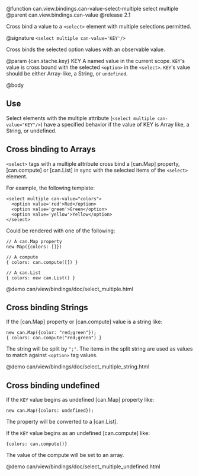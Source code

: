 @function can.view.bindings.can-value-select-multiple select multiple
@parent can.view.bindings.can-value
@release 2.1

Cross bind a value to a `<select>` element with multiple selections permitted.

@signature `<select multiple can-value='KEY'/>`

Cross binds the selected option values with an observable value.

@param {can.stache.key} KEY A named value in the current 
scope. `KEY`'s value is cross bound with the selected `<option>` in
the `<select>`. `KEY`'s value should be either Array-like, a String,
or `undefined`.

@body

## Use

Select elements with the multiple attribute (`<select multiple can-value="KEY"/>`)
have a specified behavior if the value of KEY is Array like, a String, or
undefined.

## Cross binding to Arrays

`<select>` tags with a multiple attribute cross bind
a [can.Map] property, [can.compute] or [can.List]
in sync with the selected items of the `<select>` element.

For example, the following template:

    <select multiple can-value="colors">
      <option value='red'>Red</option>
      <option value='green'>Green</option>
      <option value='yellow'>Yellow</option>
    </select>

Could be rendered with one of the following:

    // A can.Map property
    new Map({colors: []})

    // A compute
    { colors: can.compute([]) }

    // A can.List
    { colors: new can.List() }

@demo can/view/bindings/doc/select_multiple.html

## Cross binding Strings

If the [can.Map] property or [can.compute] value is a
string like:

    new can.Map({color: "red;green"});
    { colors: can.compute("red;green") }

The string will be split by `";"`. The items in the split
string are used as values to match against `<option>` tag values.

@demo can/view/bindings/doc/select_multiple_string.html

## Cross binding undefined

If the `KEY` value begins as undefined [can.Map] property like:

    new can.Map({colors: undefined});

The property will be converted to a [can.List].

If the `KEY` value begins as an undefined [can.compute] like:

    {colors: can.compute()}

The value of the compute will be set to an array.

@demo can/view/bindings/doc/select_multiple_undefined.html
